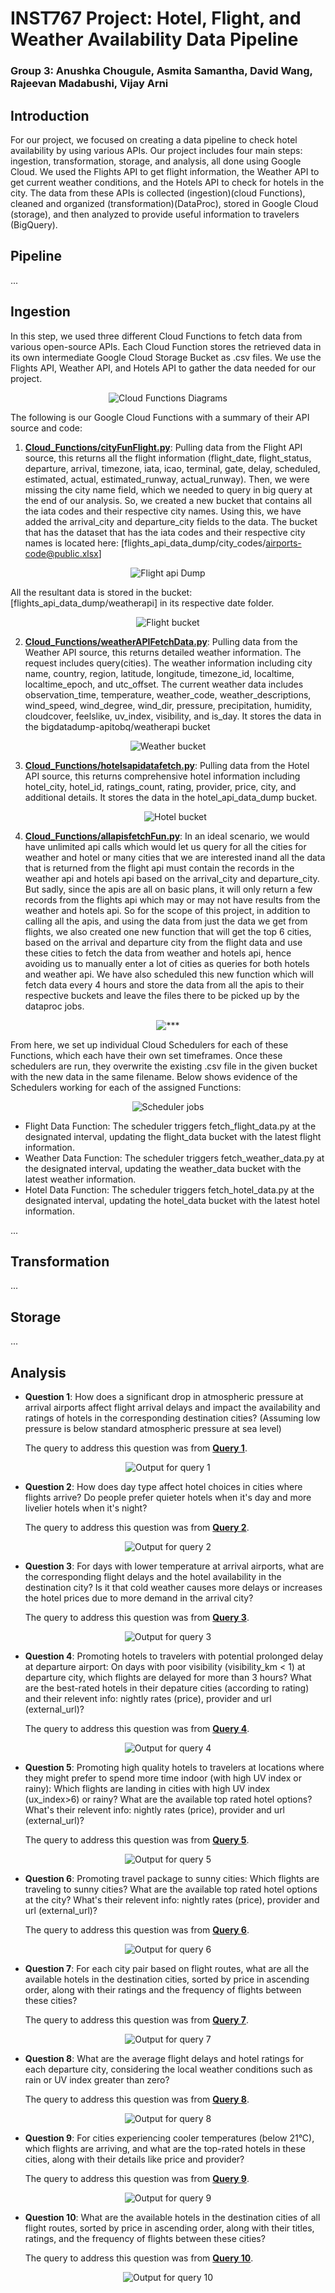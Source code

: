 # INST767 Project: Hotel, Flight, and Weather Availability Data Pipeline
### Group 3: Anushka Chougule, Asmita Samantha, David Wang, Rajeevan Madabushi, Vijay Arni

## Introduction
For our project, we focused on creating a data pipeline to check hotel availability by using various APIs. Our project includes four main steps: ingestion, transformation, storage, and analysis, all done using Google Cloud. We used the Flights API to get flight information, the Weather API to get current weather conditions, and the Hotels API to check for hotels in the city. The data from these APIs is collected (ingestion)(cloud Functions), cleaned and organized (transformation)(DataProc), stored in Google Cloud (storage), and then analyzed to provide useful information to travelers (BigQuery).

## Pipeline
...

## Ingestion
In this step, we used three different Cloud Functions to fetch data from various open-source APIs. Each Cloud Function stores the retrieved data in its own intermediate Google Cloud Storage Bucket as .csv files. We use the Flights API, Weather API, and Hotels API to gather the data needed for our project.

<p align="center">
  <img src="./img/..." alt="Cloud Functions Diagrams">
</p>

The following is our Google Cloud Functions with a summary of
their API source and code:

1. [**Cloud_Functions/cityFunFlight.py**](https://github.com/MSNRajeevan/BigDataInfrastructure/blob/main/api_Ingest/flightAPIFetchData.py):
    Pulling data from the Flight API source, this returns all the flight information (flight_date, flight_status, departure, arrival, timezone, iata, icao, terminal, gate, delay, scheduled, estimated, actual, estimated_runway, actual_runway). Then, we were missing the city name field, which we needed to query in big query at the end of our analysis. So, we created a new bucket that contains all the iata codes and their respective city names. Using this, we have added the arrival_city and departure_city fields to the data. The bucket that has the dataset that has the iata codes and their respective city names is located here: [flights_api_data_dump/city_codes/airports-code@public.xlsx]

  <p align="center">
    <img src="./img/..." alt="Flight api Dump">
  </p>

  All the resultant data is stored in the bucket: [flights_api_data_dump/weatherapi] in its respective date folder.

  <p align="center">
    <img src="./img/..." alt="Flight bucket">
  </p>

2. [**Cloud_Functions/weatherAPIFetchData.py**](https://github.com/MSNRajeevan/BigDataInfrastructure/blob/main/api_Ingest/weatherAPIcloudFunction.py): Pulling data from the Weather API source, this returns detailed weather information. The request includes query(cities). The weather information including city name, country, region, latitude, longitude, timezone_id, localtime, localtime_epoch, and utc_offset. The current weather data includes observation_time, temperature, weather_code, weather_descriptions, wind_speed, wind_degree, wind_dir, pressure, precipitation, humidity, cloudcover, feelslike, uv_index, visibility, and is_day. It stores the data in the bigdatadump-apitobq/weatherapi bucket

  <p align="center">
    <img src="./img/..." alt="Weather bucket">
  </p>

3. [**Cloud_Functions/hotelsapidatafetch.py**](https://github.com/MSNRajeevan/BigDataInfrastructure/blob/main/api_Ingest/Hotels_API_Cloud_Function.py): Pulling data from the Hotel API source, this returns comprehensive hotel information including hotel_city, hotel_id, ratings_count, rating, provider, price, city, and additional details. It stores the data in the hotel_api_data_dump bucket.
    
    <p align="center">
      <img src="./img/..." alt="Hotel bucket">
    </p>

4. [**Cloud_Functions/allapisfetchFun.py**](https://github.com/MSNRajeevan/BigDataInfrastructure/blob/main/api_Ingest/AllAPIFetchFinal.py):
In an ideal scenario, we would have unlimited api calls which would let us query for all the cities for weather and hotel or many cities that we are interested inand all the data that is returned from the flight api must contain the records in the weather api and hotels api based on the arrival_city and departure_city. But sadly, since the apis are all on basic plans, it will only return a few records from the flights api which may or may not have results from the weather and hotels api. So for the scope of this project, in addition to calling all the apis, and using the data from just the data we get from flights, we also created one new function that will get the top 6 cities, based on the arrival and departure city from the flight data and use these cities to fetch the data from weather and hotels api, hence avoiding us to manually enter a lot of cities as queries for both hotels and weather api. We have also scheduled this new function which will fetch data every 4 hours and store the data from all the apis to their respective buckets and leave the files there to be picked up by the dataproc jobs.

  <p align="center">
    <img src="./img/..." alt="***">
  </p>

  From here, we set up individual Cloud Schedulers for each of these Functions, which each have their own set timeframes. Once these schedulers are run, they overwrite the existing .csv file in the given bucket with the new data in the same filename. Below shows evidence of the Schedulers working for each of the assigned Functions:

  <p align="center">
    <img src="./img/..." alt="Scheduler jobs">
  </p>

  - Flight Data Function: The scheduler triggers fetch_flight_data.py at the designated interval, updating the flight_data bucket with the latest flight information.
  - Weather Data Function: The scheduler triggers fetch_weather_data.py at the designated interval, updating the weather_data bucket with the latest weather information.
  - Hotel Data Function: The scheduler triggers fetch_hotel_data.py at the designated interval, updating the hotel_data bucket with the latest hotel information.

  
  ...


## Transformation
...

## Storage
...

## Analysis
- **Question 1**: How does a significant drop in atmospheric pressure at arrival airports affect flight arrival delays and impact the availability and ratings of hotels in the corresponding destination cities? (Assuming low pressure is below standard atmospheric pressure at sea level)

  The query to address this question was from [**Query 1**](./sqlQuery/Query_1.sql). 

<p align="center">
  <img src="./img/Query_1.png" alt="Output for query 1">
</p>

- **Question 2**: How does day type affect hotel choices in cities where flights arrive? Do people prefer quieter hotels when it's day and more livelier hotels when it's night?

  The query to address this question was from [**Query 2**](./sqlQuery/Query_2.sql). 

<p align="center">
  <img src="./img/Query_2.png" alt="Output for query 2">
</p>

- **Question 3**: For days with lower temperature at arrival airports, what are the corresponding flight delays and the hotel availability in the destination city? Is it that cold weather causes more delays or increases the hotel prices due to more demand in the arrival city?

  The query to address this question was from [**Query 3**](./sqlQuery/Query_3.sql). 

<p align="center">
  <img src="./img/Query_3.png" alt="Output for query 3">
</p>

- **Question 4**: Promoting hotels to travelers with potential prolonged delay at departure airport: On days with poor visibility (visibility_km < 1) at departure city, which flights are delayed for more than 3 hours? What are the best-rated hotels in their depature cities (according to rating) and their relevent info: nightly rates (price), provider and url (external_url)?

  The query to address this question was from [**Query 4**](./sqlQuery/queryDelaysVisibility.sql). 

<p align="center">
  <img src="./img/outputDelaysVisibility.png" alt="Output for query 4">
</p>

- **Question 5**: Promoting high quality hotels to travelers at locations where they might prefer to spend more time indoor (with high UV index or rainy): Which flights are landing in cities with high UV index (ux_index>6) or rainy? What are the available top rated hotel options? What's their relevent info: nightly rates (price), provider and url (external_url)?

  The query to address this question was from [**Query 5**](./sqlQuery/queryIndoor.sql). 

<p align="center">
  <img src="./img/outputIndoor.png" alt="Output for query 5">
</p>

- **Question 6**: Promoting travel package to sunny cities: Which flights are traveling to sunny cities? What are the available top rated hotel options at the city? What's their relevent info: nightly rates (price), provider and url (external_url)?

  The query to address this question was from [**Query 6**](./sqlQuery/queryGoodWeather.sql). 

<p align="center">
  <img src="./img/outputGoodWeather.png" alt="Output for query 6">
</p>

- **Question 7**: For each city pair based on flight routes, what are all the available hotels in the destination cities, sorted by price in ascending order, along with their ratings and the frequency of flights between these cities?

  The query to address this question was from [**Query 7**](./sqlQuery/query7.sql). 

<p align="center">
  <img src="./img/Query7Output.png" alt="Output for query 7">
</p>

- **Question 8**: What are the average flight delays and hotel ratings for each departure city, considering the local weather conditions such as rain or UV index greater than zero?

  The query to address this question was from [**Query 8**](./sqlQuery/query8.sql). 

<p align="center">
  <img src="./img/Query8Output.png" alt="Output for query 8">
</p>

- **Question 9**: For cities experiencing cooler temperatures (below 21°C), which flights are arriving, and what are the top-rated hotels in these cities, along with their details like price and provider?

  The query to address this question was from [**Query 9**](./sqlQuery/query9.sql). 

<p align="center">
  <img src="./img/Query9Output.png" alt="Output for query 9">
</p>

- **Question 10**: What are the available hotels in the destination cities of all flight routes, sorted by price in ascending order, along with their titles, ratings, and the frequency of flights between these cities?

  The query to address this question was from [**Query 10**](./sqlQuery/query10.sql).  

<p align="center">
  <img src="./img/Query10Output.png" alt="Output for query 10">
</p>
